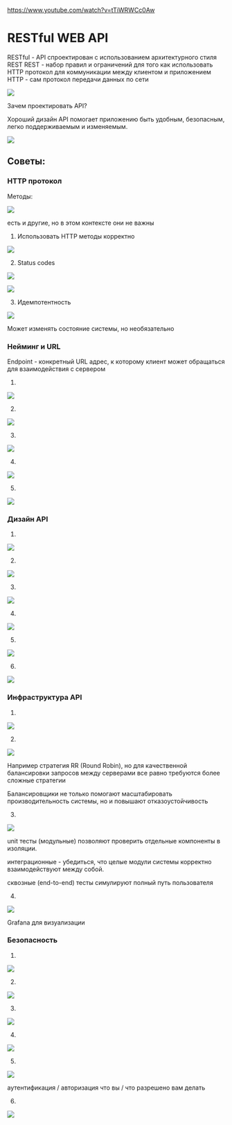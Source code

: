 https://www.youtube.com/watch?v=tTiWRWCc0Aw
# RESTful WEB API

RESTful - API спроектирован с использованием архитектурного стиля REST
REST - набор правил и ограничений для того как использовать HTTP протокол для коммуникации между клиентом и приложением
HTTP - сам протокол передачи данных по сети

![](my-obsidian/langs%20and%20more/API/images/01.png)

Зачем проектировать API?

Хороший дизайн API помогает приложению быть удобным, безопасным, легко поддерживаемым и изменяемым.

![](my-obsidian/langs%20and%20more/API/images/02.png)
## Советы:
### HTTP протокол

Методы:

![](03.png)

есть и другие, но в этом контексте они не важны


1. Использовать HTTP методы корректно

![](11.png)

2. Status codes

![](12.png)

![](12_1.png)

3. Идемпотентность

![](13.png)

Может изменять состояние системы, но необязательно
### Нейминг и  URL

Endpoint - конкретный URL адрес, к которому клиент может обращаться для взаимодействия с сервером

1. 
![](21.png)

2. 
![](22.png)

3. 
![](23.png)

4. 
![](24.png)

5. 
![](25.png)

### Дизайн API

1. 
![](31.png)

2. 
![](32.png)

3. 
![](33.png)

4. 
![](34.png)

5. 
![](35.png)

6. 
![](36.png)

### Инфраструктура API

1. 
![](41.png)

2. 
![](42.png)

Например стратегия RR (Round Robin), но для качественной балансировки запросов между серверами все равно требуются более сложные стратегии

Балансировщики не только помогают масштабировать производительность системы, но и повышают отказоустойчивость

3. 
![](43.png)

unit тесты (модульные) позволяют проверить отдельные компоненты в изоляции.

интеграционные - убедиться, что целые модули системы корректно взаимодействуют между собой. 

сквозные (end-to-end) тесты симулируют полный путь пользователя

4. 
![](44.png)

Grafana для визуализации

### Безопасность

1. 
![](51.png)

2. 
![](52.png)

3. 
![](53.png)

4. 
![](54.png)

5. 
![](55.png)

аутентификация / авторизация
что вы / что разрешено вам делать

6. 
![](56.png)